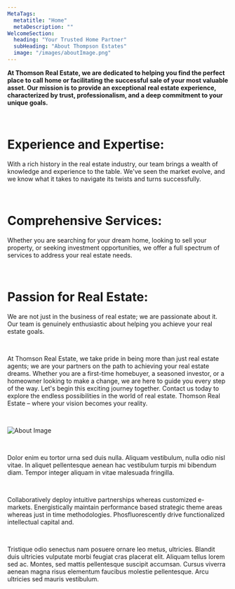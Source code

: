 ```yaml
---
MetaTags:
  metatitle: "Home"
  metaDescription: ""
WelcomeSection:
  heading: "Your Trusted Home Partner"
  subHeading: "About Thompson Estates"
  image: "/images/aboutImage.png"
---
```


**At Thomson Real Estate, we are dedicated to helping you find the perfect place to call home or facilitating the successful sale of your most valuable asset. Our mission is to provide an exceptional real estate experience, characterized by trust, professionalism, and a deep commitment to your unique goals.**

<br>

# **Experience and Expertise:**

With a rich history in the real estate industry, our team brings a wealth of knowledge and experience to the table. We've seen the market evolve, and we know what it takes to navigate its twists and turns successfully.

<br>

# **Comprehensive Services:**

Whether you are searching for your dream home, looking to sell your property, or seeking investment opportunities, we offer a full spectrum of services to address your real estate needs.

<br>

# **Passion for Real Estate:**

We are not just in the business of real estate; we are passionate about it. Our team is genuinely enthusiastic about helping you achieve your real estate goals.

<br>

At Thomson Real Estate, we take pride in being more than just real estate agents; we are your partners on the path to achieving your real estate dreams. Whether you are a first-time homebuyer, a seasoned investor, or a homeowner looking to make a change, we are here to guide you every step of the way.
Let's begin this exciting journey together. Contact us today to explore the endless possibilities in the world of real estate. Thomson Real Estate – where your vision becomes your reality.

<br>

![About Image](/images/about-imff.png)

<br>

Dolor enim eu tortor urna sed duis nulla. Aliquam vestibulum, nulla odio nisl vitae. In aliquet pellentesque aenean hac vestibulum turpis mi bibendum diam. Tempor integer aliquam in vitae malesuada fringilla.

<br>

Collaboratively deploy intuitive partnerships whereas customized e-markets. Energistically maintain performance based strategic theme areas whereas just in time methodologies. Phosfluorescently drive functionalized intellectual capital and.

<br>

Tristique odio senectus nam posuere ornare leo metus, ultricies. Blandit duis ultricies vulputate morbi feugiat cras placerat elit. Aliquam tellus lorem sed ac. Montes, sed mattis pellentesque suscipit accumsan. Cursus viverra aenean magna risus elementum faucibus molestie pellentesque. Arcu ultricies sed mauris vestibulum.
